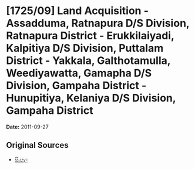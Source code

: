 # [1725/09] Land Acquisition  - Assadduma, Ratnapura D/S Division,  Ratnapura District - Erukkilaiyadi,  Kalpitiya D/S Division, Puttalam District - Yakkala, Galthotamulla, Weediyawatta, Gamapha D/S Division, Gampaha District - Hunupitiya, Kelaniya D/S Division, Gampaha District

**Date:** 2011-09-27

## Original Sources

- [සිංහල](https://documents.gov.lk/view/extra-gazettes/2011/9/1725-09_S.pdf)
